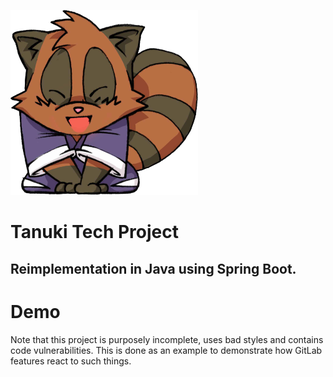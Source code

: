 ![alt text](src/main/resources/public/tanuki_anime.png)

# Tanuki Tech Project
## Reimplementation in Java using Spring Boot.
# Demo

Note that this project is purposely incomplete, uses bad styles and contains 
code vulnerabilities.  This is done as an example to demonstrate how GitLab 
features react to such things. 